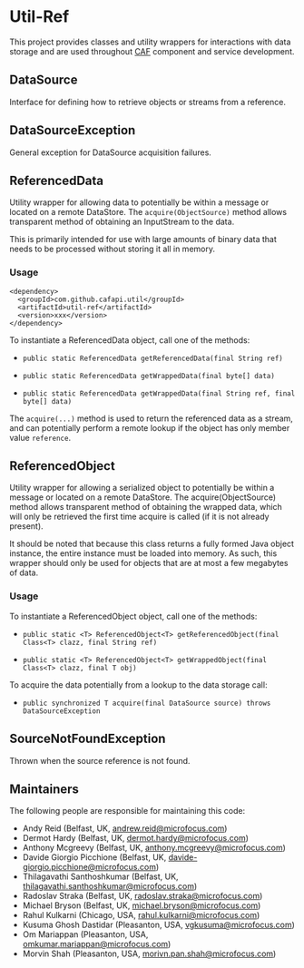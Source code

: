 # Util-Ref

This project provides classes and utility wrappers for interactions with data storage and are used throughout [CAF](http://cafapi.github.io/) component and service development.

## DataSource

Interface for defining how to retrieve objects or streams from a reference.

## DataSourceException

General exception for DataSource acquisition failures.

## ReferencedData

Utility wrapper for allowing data to potentially be within a message or located on a remote DataStore. The `acquire(ObjectSource)` method allows transparent method of obtaining an InputStream to the data.

This is primarily intended for use with large amounts of binary data that needs to be processed without storing it all in memory.

### Usage

```
<dependency>
  <groupId>com.github.cafapi.util</groupId>
  <artifactId>util-ref</artifactId>
  <version>xxx</version>
</dependency>
```

To instantiate a ReferencedData object, call one of the methods:

- `public static ReferencedData getReferencedData(final String ref)`

- `public static ReferencedData getWrappedData(final byte[] data)`

- `public static ReferencedData getWrappedData(final String ref, final byte[] data)`

The `acquire(...)` method is used to return the referenced data as a stream, and can potentially perform a remote lookup if the object has only member value `reference`.

## ReferencedObject

Utility wrapper for allowing a serialized object to potentially be within a message or located on a remote DataStore. The acquire(ObjectSource) method allows transparent method of obtaining the wrapped data, which will only be retrieved the first time acquire is called (if it is not already present).

It should be noted that because this class returns a fully formed Java object instance, the entire instance must be loaded into memory. As such, this wrapper should only be used for objects that are at most a few megabytes of data.

### Usage

To instantiate a ReferencedObject object, call one of the methods:

- `public static <T> ReferencedObject<T> getReferencedObject(final Class<T> clazz, final String ref)`

- `public static <T> ReferencedObject<T> getWrappedObject(final Class<T> clazz, final T obj)`

To acquire the data potentially from a lookup to the data storage call:

- `public synchronized T acquire(final DataSource source) throws DataSourceException`

## SourceNotFoundException

Thrown when the source reference is not found.

## Maintainers

The following people are responsible for maintaining this code:

- Andy Reid (Belfast, UK, andrew.reid@microfocus.com)
- Dermot Hardy (Belfast, UK, dermot.hardy@microfocus.com)
- Anthony Mcgreevy (Belfast, UK, anthony.mcgreevy@microfocus.com)
- Davide Giorgio Picchione (Belfast, UK, davide-giorgio.picchione@microfocus.com)
- Thilagavathi Santhoshkumar (Belfast, UK, thilagavathi.santhoshkumar@microfocus.com)
- Radoslav Straka (Belfast, UK, radoslav.straka@microfocus.com)
- Michael Bryson (Belfast, UK, michael.bryson@microfocus.com)
- Rahul Kulkarni (Chicago, USA, rahul.kulkarni@microfocus.com)
- Kusuma Ghosh Dastidar (Pleasanton, USA, vgkusuma@microfocus.com)
- Om Mariappan (Pleasanton, USA, omkumar.mariappan@microfocus.com)
- Morvin Shah (Pleasanton, USA, morivn.pan.shah@microfocus.com)
